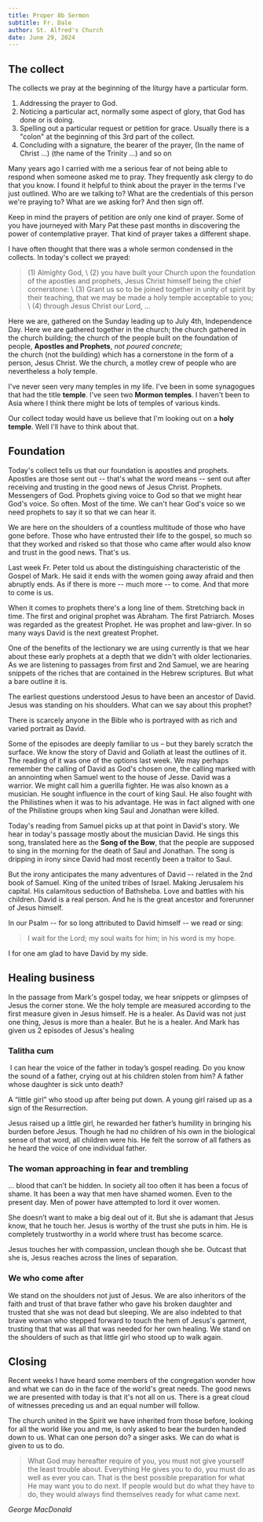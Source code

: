 ```yaml
---
title: Proper 8b Sermon
subtitle: Fr. Dale
author: St. Alfred's Church
date: June 29, 2024
---
```


## The collect

The collects we pray at the beginning of the liturgy have a particular form. 

1. Addressing the prayer to God.
2. Noticing a particular act, normally some aspect of glory, that God has done or is doing.
3. Spelling out a particular request or petition for grace. Usually there is a "colon" at the beginning of this 3rd part of the collect.
4. Concluding with a signature, the bearer of the prayer, (In the name of Christ ...) (the name of the Trinity ...) and so on

Many years ago I carried with me a serious fear of not being able to respond when someone asked me to pray. They frequently ask clergy to do that you know. I found it helpful to think about the prayer in the terms I've just outlined. Who are we talking to? What are the credentials of this person we're praying to? What are we asking for? And then sign off.

Keep in mind the prayers of petition are only one kind of prayer. Some of you have journeyed with Mary Pat these past months in discovering the power of contemplative prayer. That kind of prayer takes a different shape.

I have often thought that there was a whole sermon condensed in the collects.
In today's collect we prayed:

> (1) Almighty God, \\
> (2) you have built your Church upon the foundation of the apostles and prophets, Jesus Christ himself being the chief cornerstone: \\
> (3) Grant us so to be joined together in unity of spirit by their teaching, that we may be made a holy temple acceptable to you; \\
> (4) through Jesus Christ our Lord, … 


Here we are, gathered on the Sunday leading up to July 4th, Independence Day.
Here we are gathered together in the church; 
the church gathered in the church building; 
the church of the people built on the foundation of people, **Apostles and Prophets**, 
*not poured concrete*;  
the church (not the building) which has a cornerstone in the form of a person, Jesus Christ. 
We the church, a motley crew of people who are nevertheless a holy temple.

I've never seen very many temples in my life. I've been in some synagogues that had the title **temple**. I've seen two **Mormon temples**. I haven't been to Asia where I think there might be lots of temples of various kinds.

Our collect today would have us believe that I'm looking out on a **holy temple**. Well I'll have to think about that.

## Foundation

Today's collect tells us that our foundation is apostles and prophets. Apostles are those sent out -- that's what the word means -- sent out after receiving and trusting in the good news of Jesus Christ. Prophets. Messengers of God. Prophets giving voice to God so that we might hear God's voice. So often. Most of the time. We can't hear God's voice so we need prophets to say it so that we can hear it.

We are here on the shoulders of a countless multitude of those who have gone before. Those who have entrusted their life to the gospel, so much so that they worked and risked so that those who came after would also know and trust in the good news. That's us.

Last week Fr. Peter told us about the distinguishing characteristic of the Gospel of Mark. He said it ends with the women going away afraid and then abruptly ends. As if there is more -- much more -- to come. And that more to come is us. 

When it comes to prophets there's a long line of them. Stretching back in time. The first and original prophet was Abraham. The first Patriarch. Moses was regarded as the greatest Prophet. He was prophet and law-giver. In so many ways David is the next greatest Prophet.

One of the benefits of the lectionary we are using currently is that we hear about these early prophets at a depth that we didn't with older lectionaries. As we are listening to passages from first and 2nd Samuel, we are hearing snippets of the riches that are contained in the Hebrew scriptures. But what a bare outline it is.

The earliest questions understood Jesus to have been an ancestor of David. Jesus was standing on his shoulders. What can we say about this prophet?

There is scarcely anyone in the Bible who is portrayed with as rich and varied portrait as David. 

Some of the episodes are deeply familiar to us – but they barely scratch the surface. We know the story of David and Goliath at least the outlines of it. The reading of it was one of the options last week. We may perhaps remember the calling of David as God's chosen one, the calling marked with an annointing when Samuel went to the house of Jesse. David was a warrior. We might call him a guerilla fighter. He was also known as a musician. He sought influence in the court of king Saul. He also fought with the Philistines when it was to his advantage. He was in fact aligned with one of the Philistine groups when king Saul and Jonathan were killed. 

Today's reading from Samuel picks up at that point in David's story. We hear in today's passage mostly about the musician David. He sings this song, translated here as the **Song of the Bow**, that the people are supposed to sing in the morning for the death of Saul and Jonathan. The song is dripping in irony since David had most recently been a traitor to Saul. 

But the irony anticipates the many adventures of David -- related in the 2nd book of Samuel. King of the united tribes of Israel. Making Jerusalem his capital. His calamitous seduction of Bathsheba. Love and battles with his children. David is a real person. And he is the great ancestor and forerunner of Jesus himself.

In our Psalm -- for so long attributed to David himself -- we read or sing:

> I wait for the Lord; my soul waits for him; in his word is my hope.

I for one am glad to have David by my side.

## Healing business

In the passage from Mark's gospel today, we hear snippets or glimpses of Jesus the corner stone. We the holy temple are measured according to the first measure given in Jesus himself. He is a healer. As David was not just one thing, Jesus is more than a healer. But he is a healer. And Mark has given us 2 episodes of Jesus's healing

### Talitha cum

 I can hear the voice of the father in today’s gospel reading. Do you know the sound of a father, crying out at his children stolen from him? A father whose daughter is sick unto death?

A “little girl” who stood up after being put down. A young girl raised up as a sign of the Resurrection.

Jesus raised up a little girl, he rewarded her father’s humility in bringing his burden before Jesus. Though he had no children of his own in the biological sense of that word, all children were his. He felt the sorrow of all fathers as he heard the voice of one individual father.

### The woman approaching in fear and trembling

… blood that can’t be hidden. In society all too often it has been a focus of shame. It has been a way that men have shamed women. Even to the present day. Men of power have attempted to lord it over women.

She doesn’t want to make a big deal out of it. But she is adamant that Jesus know, that he touch her. Jesus is worthy of the trust she puts in him. He is completely trustworthy in a world where trust has become scarce.

Jesus touches her with compassion, unclean though she be. Outcast that she is, Jesus reaches across the lines of separation.

### We who come after

We stand on the shoulders not just of Jesus. We are also inheritors of the faith and trust of that brave father who gave his broken daughter and trusted that she was not dead but sleeping. We are also indebted to that brave woman who stepped forward to touch the hem of Jesus's garment, trusting that that was all that was needed for her own healing. We stand on the shoulders of such as that little girl who stood up to walk again.

## Closing

Recent weeks I have heard some members of the congregation wonder how and what we can do in the face of the world's great needs. The good news we are presented with today is that it's not all on us. There is a great cloud of witnesses preceding us and an equal number will follow. 

The church united in the Spirit we have inherited from those before, looking for all the world like you and me, is only asked to bear the burden handed down to us. What can one person do? a singer asks. We can do what is given to us to do. 

> What God may hereafter require of you, you must not give yourself the least trouble about. Everything He gives you to do, you must do as well as ever you can. That is the best possible preparation for what He may want you to do next. If people would but do what they have to do, they would always find themselves ready for what came next.

*George MacDonald*

